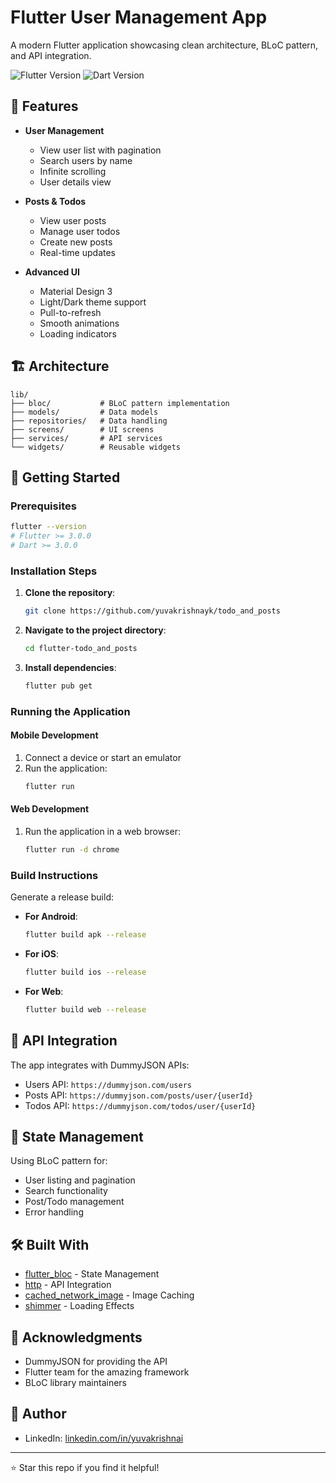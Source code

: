 # Flutter User Management App

A modern Flutter application showcasing clean architecture, BLoC pattern, and API integration.

![Flutter Version](https://img.shields.io/badge/flutter->=3.0.0-blue.svg)
![Dart Version](https://img.shields.io/badge/dart->=3.0.0-blue.svg)


## 🌟 Features

- **User Management**

  - View user list with pagination
  - Search users by name
  - Infinite scrolling
  - User details view

- **Posts & Todos**

  - View user posts
  - Manage user todos
  - Create new posts
  - Real-time updates

- **Advanced UI**
  - Material Design 3
  - Light/Dark theme support
  - Pull-to-refresh
  - Smooth animations
  - Loading indicators

## 🏗️ Architecture

```
lib/
├── bloc/           # BLoC pattern implementation
├── models/         # Data models
├── repositories/   # Data handling
├── screens/        # UI screens
├── services/       # API services
└── widgets/        # Reusable widgets
```

## 🚀 Getting Started

### Prerequisites
```bash
flutter --version
# Flutter >= 3.0.0
# Dart >= 3.0.0
```

### Installation Steps

1. **Clone the repository**:
   ```bash
   git clone https://github.com/yuvakrishnayk/todo_and_posts
   ```

2. **Navigate to the project directory**:
   ```bash
   cd flutter-todo_and_posts
   ```

3. **Install dependencies**:
   ```bash
   flutter pub get
   ```

### Running the Application

#### Mobile Development
1. Connect a device or start an emulator
2. Run the application:
   ```bash
   flutter run
   ```

#### Web Development
1. Run the application in a web browser:
   ```bash
   flutter run -d chrome
   ```

### Build Instructions

Generate a release build:

- **For Android**:
  ```bash
  flutter build apk --release
  ```
- **For iOS**:
  ```bash
  flutter build ios --release
  ```
- **For Web**:
  ```bash
  flutter build web --release
  ```

## 🔌 API Integration

The app integrates with DummyJSON APIs:

- Users API: `https://dummyjson.com/users`
- Posts API: `https://dummyjson.com/posts/user/{userId}`
- Todos API: `https://dummyjson.com/todos/user/{userId}`

## 🎯 State Management

Using BLoC pattern for:

- User listing and pagination
- Search functionality
- Post/Todo management
- Error handling

## 🛠️ Built With

- [flutter_bloc](https://pub.dev/packages/flutter_bloc) - State Management
- [http](https://pub.dev/packages/http) - API Integration
- [cached_network_image](https://pub.dev/packages/cached_network_image) - Image Caching
- [shimmer](https://pub.dev/packages/shimmer) - Loading Effects





## 🙏 Acknowledgments

- DummyJSON for providing the API
- Flutter team for the amazing framework
- BLoC library maintainers

## 👤 Author

- LinkedIn: [linkedin.com/in/yuvakrishnai](https://linkedin.com/in/yourprofile)

---

⭐️ Star this repo if you find it helpful!

